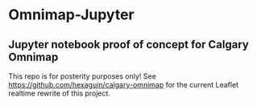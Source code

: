 # Omnimap-Jupyter
## Jupyter notebook proof of concept for Calgary Omnimap

This repo is for posterity purposes only! See https://github.com/hexaguin/calgary-omnimap for the current Leaflet realtime rewrite of this project.
